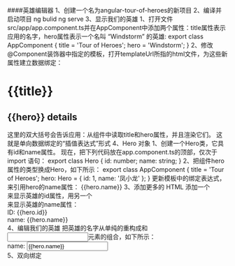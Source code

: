 ####英雄编辑器
    1、创建一个名为angular-tour-of-heroes的新项目
    2、编译并启动项目
        ng bulid
        ng serve
    3、显示我们的英雄
        1、打开文件src/app/app.component.ts并在AppComponent中添加两个属性：title属性表示应用的名字，hero属性表示一个名叫 “Windstorm” 的英雄:
            export class AppComponent {
                title = 'Tour of Heroes';
                hero = 'Windstorm';
            }
        2、修改@Component装饰器中指定的模板，打开templateUrl所指的html文件，为这些新属性建立数据绑定：
                <h1>{{title}}</h1>
                <h2>{{hero}} details</h2>
            这里的双大括号会告诉应用：从组件中读取title和hero属性，并且渲染它们。 这就是单向数据绑定的“插值表达式”形式
    4、Hero 对象
        1、创建一个Hero类，它具有id和name属性。 现在，把下列代码放在app.component.ts的顶部，仅次于 import 语句：
            export class Hero {
                id: number;
                name: string;
            }
        2、把组件hero属性的类型换成Hero，如下所示：
            export class AppComponent {
                title = 'Tour of Heroes';
                hero: Hero = {
                    id: 1,
                    name: '凤小龙'
                };
            }
            更新模板中的绑定表达式，来引用hero的name属性：
                {{hero.name}}
        3、添加更多的 HTML
            添加一个<div>来显示英雄的id属性，用另一个<div>来显示英雄的name属性：
                <div><label>ID: </label>{{hero.id}}</div>
                <div><label>name: </label>{{hero.name}}</div>
        4、编辑我们的英雄
            把英雄的名字从单纯的<label>重构成<label>和<input>元素的组合，如下所示：
                <div>
                    <label>name: </label>
                    <input value="{{hero.name}}" placeholder="name">
                </div>
        5、双向绑定
            

